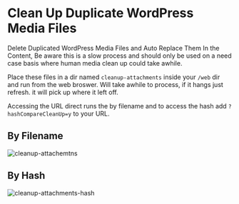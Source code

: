 # Clean Up Duplicate WordPress Media Files
Delete Duplicated WordPress Media Files and Auto Replace Them In the Content, Be aware this is a slow process and should only be used on a need case basis where human media clean up could take awhile.

Place these files in a dir named `cleanup-attachments` inside your `/web` dir and run from the web broswer. Will take awhile to process, if it hangs just refresh. it will pick up where it left off.

Accessing the URL direct runs the by filename and to access the hash add `?hashCompareCleanUp=y` to your URL.

## By Filename
![cleanup-attachemtns](https://user-images.githubusercontent.com/109692527/212766585-14975569-3aa8-435d-b0b0-65c2f87f35d6.png)

## By Hash
![cleanup-attachments-hash](https://user-images.githubusercontent.com/109692527/208826547-49d7b906-dbb4-481c-a158-b19aa48e9b5e.JPG)
